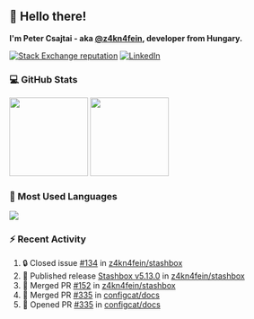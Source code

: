 ## 👋 Hello there!

**I'm Peter Csajtai - aka [@z4kn4fein](https://github.com/z4kn4fein), developer from Hungary.**

[![Stack Exchange reputation](https://img.shields.io/stackexchange/stackoverflow/r/8700582?color=orange&label=reputation&logo=stackoverflow&style=for-the-badge)](https://stackoverflow.com/users/8700582)
[![LinkedIn](https://img.shields.io/badge/linkedin-%230077B5.svg?style=for-the-badge&logo=linkedin&logoColor=white)](https://www.linkedin.com/in/csajtai-p%C3%A9ter-45395341/)

### 💻 GitHub Stats

<div>
  <img height="140px" src="https://github-readme-stats-pcsajtai.vercel.app/api?username=z4kn4fein&show_icons=true&hide_border=true&count_private=true&custom_title=Stats&theme=dracula&line_height=24&hide_title=true">
  <img height="140px" src="https://streak-stats.demolab.com?user=z4kn4fein&theme=dracula&hide_border=true">
  
</div>

### :toolbox: Most Used Languages

<img src="https://github-readme-stats-pcsajtai.vercel.app/api/top-langs/?username=z4kn4fein&theme=dracula&hide_border=true&layout=compact&langs_count=8&hide_title=true">

### :zap: Recent Activity

<!--START_SECTION:activity-->
1. 🔒 Closed issue [#134](https://github.com/z4kn4fein/stashbox/issues/134) in [z4kn4fein/stashbox](https://github.com/z4kn4fein/stashbox)
2. 🚀 Published release [Stashbox v5.13.0](https://github.com/z4kn4fein/stashbox/releases/tag/5.13.0) in [z4kn4fein/stashbox](https://github.com/z4kn4fein/stashbox)
3. 🎉 Merged PR [#152](https://github.com/z4kn4fein/stashbox/pull/152) in [z4kn4fein/stashbox](https://github.com/z4kn4fein/stashbox)
4. 🎉 Merged PR [#335](https://github.com/configcat/docs/pull/335) in [configcat/docs](https://github.com/configcat/docs)
5. 💪 Opened PR [#335](https://github.com/configcat/docs/pull/335) in [configcat/docs](https://github.com/configcat/docs)
<!--END_SECTION:activity-->

